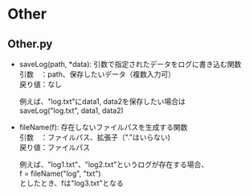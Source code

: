 # Other
## Other.py
- saveLog(path, *data): 引数で指定されたデータをログに書き込む関数  
	引数　：path、保存したいデータ（複数入力可）  
	戻り値：なし  
	  
	例えば、"log.txt"にdata1, data2を保存したい場合は  
		saveLog("log.txt", data1, data2)  
- fileName(f): 存在しないファイルパスを生成する関数  
	引数　：ファイルパス、拡張子（"."はいらない)  
	戻り値：ファイルパス  
	  
	例えば、"log1.txt"、"log2.txt"というログが存在する場合、  
		f = fileName("log", "txt")  
	としたとき、fは"log3.txt"となる  
